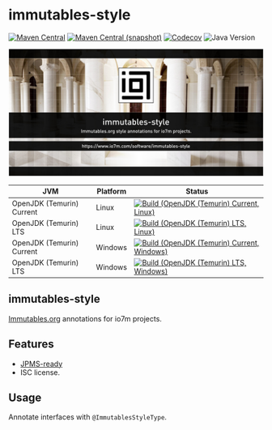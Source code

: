 immutables-style
===

[![Maven Central](https://img.shields.io/maven-central/v/com.io7m.immutables-style/com.io7m.immutables-style.svg?style=flat-square)](http://search.maven.org/#search%7Cga%7C1%7Cg%3A%22com.io7m.immutables-style%22)
[![Maven Central (snapshot)](https://img.shields.io/nexus/s/com.io7m.immutables-style/com.io7m.immutables-style?server=https%3A%2F%2Fs01.oss.sonatype.org&style=flat-square)](https://s01.oss.sonatype.org/content/repositories/snapshots/com/io7m/immutables-style/)
[![Codecov](https://img.shields.io/codecov/c/github/io7m-com/immutables-style.svg?style=flat-square)](https://codecov.io/gh/io7m-com/immutables-style)
![Java Version](https://img.shields.io/badge/17-java?label=java&color=e65cc3)

![com.io7m.immutables-style](./src/site/resources/immutables-style.jpg?raw=true)

| JVM | Platform | Status |
|-----|----------|--------|
| OpenJDK (Temurin) Current | Linux | [![Build (OpenJDK (Temurin) Current, Linux)](https://img.shields.io/github/actions/workflow/status/io7m-com/immutables-style/main.linux.temurin.current.yml)](https://www.github.com/io7m-com/immutables-style/actions?query=workflow%3Amain.linux.temurin.current)|
| OpenJDK (Temurin) LTS | Linux | [![Build (OpenJDK (Temurin) LTS, Linux)](https://img.shields.io/github/actions/workflow/status/io7m-com/immutables-style/main.linux.temurin.lts.yml)](https://www.github.com/io7m-com/immutables-style/actions?query=workflow%3Amain.linux.temurin.lts)|
| OpenJDK (Temurin) Current | Windows | [![Build (OpenJDK (Temurin) Current, Windows)](https://img.shields.io/github/actions/workflow/status/io7m-com/immutables-style/main.windows.temurin.current.yml)](https://www.github.com/io7m-com/immutables-style/actions?query=workflow%3Amain.windows.temurin.current)|
| OpenJDK (Temurin) LTS | Windows | [![Build (OpenJDK (Temurin) LTS, Windows)](https://img.shields.io/github/actions/workflow/status/io7m-com/immutables-style/main.windows.temurin.lts.yml)](https://www.github.com/io7m-com/immutables-style/actions?query=workflow%3Amain.windows.temurin.lts)|

## immutables-style

[Immutables.org](https://www.immutables.org) annotations for io7m projects.

## Features

* [JPMS-ready](https://en.wikipedia.org/wiki/Java_Platform_Module_System)
* ISC license.

## Usage

Annotate interfaces with `@ImmutablesStyleType`.

